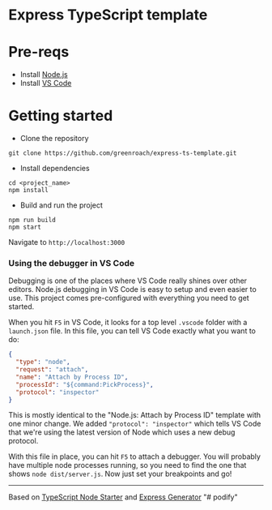 # Express TypeScript template

# Pre-reqs

- Install [Node.js](https://nodejs.org/en/)
- Install [VS Code](https://code.visualstudio.com/)

# Getting started

- Clone the repository

```
git clone https://github.com/greenroach/express-ts-template.git
```

- Install dependencies

```
cd <project_name>
npm install
```

- Build and run the project

```
npm run build
npm start
```

Navigate to `http://localhost:3000`

### Using the debugger in VS Code

Debugging is one of the places where VS Code really shines over other editors.
Node.js debugging in VS Code is easy to setup and even easier to use.
This project comes pre-configured with everything you need to get started.

When you hit `F5` in VS Code, it looks for a top level `.vscode` folder with a `launch.json` file.
In this file, you can tell VS Code exactly what you want to do:

```json
{
  "type": "node",
  "request": "attach",
  "name": "Attach by Process ID",
  "processId": "${command:PickProcess}",
  "protocol": "inspector"
}
```

This is mostly identical to the "Node.js: Attach by Process ID" template with one minor change.
We added `"protocol": "inspector"` which tells VS Code that we're using the latest version of Node which uses a new debug protocol.

With this file in place, you can hit `F5` to attach a debugger.
You will probably have multiple node processes running, so you need to find the one that shows `node dist/server.js`.
Now just set your breakpoints and go!

---

Based on [TypeScript Node Starter](https://github.com/Microsoft/TypeScript-Node-Starter) and [Express Generator](https://github.com/expressjs/generator)
"# podify" 
